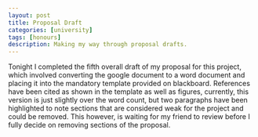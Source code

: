 ```yaml
---
layout: post
title: Proposal Draft
categories: [university]
tags: [honours]
description: Making my way through proposal drafts.
---
```


Tonight I completed the fifth overall draft of my proposal for this project, which involved converting the google document to a word document and placing it into the mandatory template provided on blackboard. References have been cited as shown in the template as well as figures, currently, this version is just slightly over the word count, but two paragraphs have been highlighted to note sections that are considered weak for the project and could be removed. This however, is waiting for my friend to review before I fully decide on removing sections of the proposal.